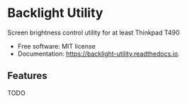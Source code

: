 # Backlight Utility

Screen brightness control utility for at least Thinkpad T490


- Free software: MIT license
- Documentation: https://backlight-utility.readthedocs.io.


Features
--------

TODO
